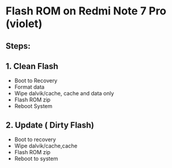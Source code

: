 # Flash ROM on Redmi Note 7 Pro (violet)

## Steps:

## 1. **Clean Flash**

   - Boot to Recovery
   - Format data
   - Wipe dalvik/cache, cache and data only
   - Flash ROM zip
   - Reboot System


## 2. **Update ( Dirty Flash)**

   - Boot to recovery
   - Wipe dalvik/cache,cache
   - Flash ROM zip
   - Reboot to system
